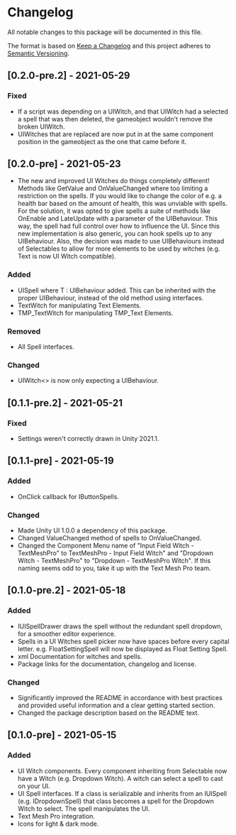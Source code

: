 # Changelog
All notable changes to this package will be documented in this file.

The format is based on [Keep a Changelog](http://keepachangelog.com/en/1.0.0/)
and this project adheres to [Semantic Versioning](http://semver.org/spec/v2.0.0.html).

## [0.2.0-pre.2] - 2021-05-29
### Fixed
- If a script was depending on a UIWitch, and that UIWitch had a selected a spell that was then deleted, the gameobject wouldn't remove the broken UIWitch.
- UIWitches that are replaced are now put in at the same component position in the gameobject as the one that came before it.

## [0.2.0-pre] - 2021-05-23

- The new and improved UI Witches do things completely different! Methods like GetValue and OnValueChanged where too limiting a restriction on the spells. If you would like to change the color of e.g. a health bar based on the amount of health, this was unviable with spells. For the solution, it was opted to give spells a suite of methods like OnEnable and LateUpdate with a parameter of the UIBehaviour. This way, the spell had full control over how to influence the UI. Since this new implementation is also generic, you can hook spells up to any UIBehaviour.
Also, the decision was made to use UIBehaviours instead of Selectables to allow for more elements to be used by witches (e.g. Text is now UI Witch compatible).

### Added
- UISpell<T> where T : UIBehaviour added. This can be inherited with the proper UIBehaviour, instead of the old method using interfaces.
- TextWitch for manipulating Text Elements.
- TMP_TextWitch for manipulating TMP_Text Elements.

### Removed
- All Spell interfaces.

### Changed
- UIWitch<> is now only expecting a UIBehaviour.

## [0.1.1-pre.2] - 2021-05-21
### Fixed
- Settings weren't correctly drawn in Unity 2021.1.

## [0.1.1-pre] - 2021-05-19
### Added
- OnClick callback for IButtonSpells.

### Changed
- Made Unity UI 1.0.0 a dependency of this package.
- Changed ValueChanged method of spells to OnValueChanged.
- Changed the Component Menu name of "Input Field Witch - TextMeshPro" to TextMeshPro - Input Field Witch" and "Dropdown Witch - TextMeshPro" to "Dropdown - TextMeshPro Witch". If this naming seems odd to you, take it up with the Text Mesh Pro team.

## [0.1.0-pre.2] - 2021-05-18
### Added
- IUISpellDrawer draws the spell without the redundant spell dropdown, for a smoother editor experience.
- Spells in a UI Witches spell picker now have spaces before every capital letter. e.g. FloatSettingSpell will now be displayed as Float Setting Spell.
- xml Documentation for witches and spells.
- Package links for the documentation, changelog and license.

### Changed
- Significantly improved the README in accordance with best practices and provided useful information and a clear getting started section.
- Changed the package description based on the README text.

## [0.1.0-pre] - 2021-05-15
### Added
- UI Witch components. Every component inheriting from Selectable now have a Witch (e.g. Dropdown Witch). A witch can select a spell to cast on your UI.
- UI Spell interfaces. If a class is serializable and inherits from an IUISpell (e.g. IDropdownSpell) that class becomes a spell for the Dropdown Witch to select. The spell manipulates the UI.
- Text Mesh Pro integration.
- Icons for light & dark mode.
